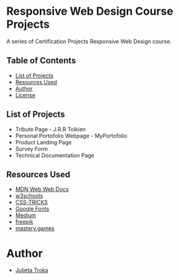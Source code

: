 # Responsive Web Design Course Projects

A series of Certification Projects Responsive Web Design course. 

## Table of Contents
- [List of Projects](#ListofProjects)
- [Resources Used](#ResourcesUsed)
- [Author](#Author)
- [License](#License)

## List of Projects

* Tribute Page - J.R.R Tolkien
* Personal Portofolio Webpage - MyPortofolio
* Product Landing Page
* Survey Form
* Technical Documentation Page

## Resources Used 

- [MDN Web Web Docs](https://developer.mozilla.org/en-US/)
- [w3schools](https://www.w3schools.com/)
- [CSS-TRICKS](https://css-tricks.com/)
- [Google Fonts](https://fonts.google.com/)
- [Medium](https://medium.com/youstart-labs/beginners-guide-to-choose-between-css-grid-and-flexbox-783005dd2412)
- [freepik](https://www.freepik.com/)
- [mastery.games](https://mastery.games/post/grid-item-placement/)

# Author

- [Juljeta Troka](www.linkedin.com/in/juljetatroka)
